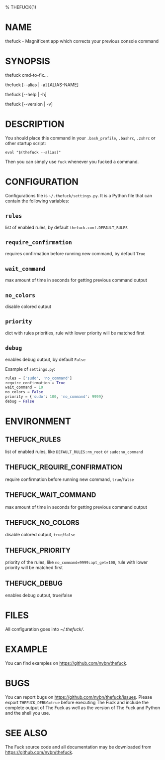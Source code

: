 % THEFUCK(1)

# NAME

thefuck -  Magnificent app which corrects your previous console command

# SYNOPSIS

thefuck cmd-to-fix...

thefuck [--alias | -a] [ALIAS-NAME]

thefuck [--help | -h]

thefuck [--version | -v]

# DESCRIPTION

You should place this command in your `.bash_profile`, `.bashrc`, `.zshrc` or
other startup script:

    eval "$(thefuck --alias)"

Then you can simply use `fuck` whenever you fucked a command.

# CONFIGURATION

Configurations file is `~/.thefuck/settings.py`. It is a Python file that can
contain the following variables:

## `rules`
list of enabled rules, by default `thefuck.conf.DEFAULT_RULES`

## `require_confirmation`
requires confirmation before running new command, by default `True`

## `wait_command`
max amount of time in seconds for getting previous command output

## `no_colors`
disable colored output

## `priority`
dict with rules priorities, rule with lower priority will be matched first

## `debug`
enables debug output, by default `False`

Example of `settings.py`:

```python
rules = ['sudo', 'no_command']
require_confirmation = True
wait_command = 10
no_colors = False
priority = {'sudo': 100, 'no_command': 9999}
debug = False
```

# ENVIRONMENT

## THEFUCK_RULES 
list of enabled rules, like `DEFAULT_RULES:rm_root` or `sudo:no_command`

## THEFUCK_REQUIRE_CONFIRMATION
require confirmation before running new command, `true`/`false`

## THEFUCK_WAIT_COMMAND
max amount of time in seconds for getting previous command output

## THEFUCK_NO_COLORS
disable colored output, `true`/`false`

## THEFUCK_PRIORITY
priority of the rules, like `no_command=9999:apt_get=100`, rule with lower
priority will be matched first

## THEFUCK_DEBUG
enables debug output, true/false

# FILES

All configuration goes into *~/.thefuck/*.

# EXAMPLE

You can find examples on <https://github.com/nvbn/thefuck>.

# BUGS

You can report bugs on <https://github.com/nvbn/thefuck/issues>.
Please export `THEFUCK_DEBUG=true` before executing The Fuck and include
the complete output of The Fuck as well as the version of The Fuck and Python
and the shell you use.

# SEE ALSO

The Fuck source code and all documentation may be downloaded from
<https://github.com/nvbn/thefuck>.
